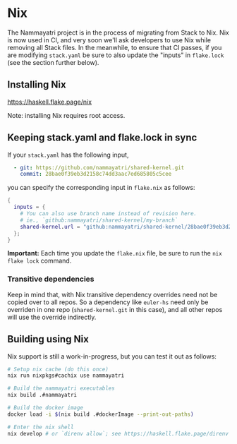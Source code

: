# Nix

The Nammayatri project is in the process of migrating from Stack to Nix. Nix is now used in CI, and very soon we'll ask developers to use Nix while removing all Stack files. In the meanwhile, to ensure that CI passes, if you are modifying `stack.yaml` be sure to also update the "inputs" in `flake.lock` (see the section further below).

## Installing Nix

https://haskell.flake.page/nix

Note: installing Nix requires root access.

## Keeping stack.yaml and flake.lock in sync

If your `stack.yaml` has the following input,

```yaml
  - git: https://github.com/nammayatri/shared-kernel.git
    commit: 28bae0f39eb3d2158c74dd3aac7ed685805c5cee
```

you can specify the corresponding input in `flake.nix` as follows:

```nix
{
  inputs = {
    # You can also use branch name instead of revision here.
    # ie., `github:nammayatri/shared-kernel/my-branch`
    shared-kernel.url = "github:nammayatri/shared-kernel/28bae0f39eb3d2158c74dd3aac7ed685805c5cee";
  };
}
```

**Important:** Each time you update the `flake.nix` file, be sure to run the `nix flake lock` command.

### Transitive dependencies

Keep in mind that, with Nix transitive dependency overrides need not be copied over to all repos. So a dependency like `euler-hs` need only be overriden in one repo (`shared-kernel.git` in this case), and all other repos will use the override indirectly.

## Building using Nix

Nix support is still a work-in-progress, but you can test it out as follows:

```sh
# Setup nix cache (do this once)
nix run nixpkgs#cachix use nammayatri

# Build the nammayatri executables
nix build .#nammayatri

# Build the docker image
docker load -i $(nix build .#dockerImage --print-out-paths)

# Enter the nix shell
nix develop # or `direnv allow`; see https://haskell.flake.page/direnv
```
